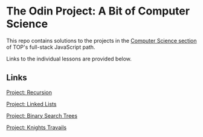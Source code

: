 # The Odin Project: A Bit of Computer Science

This repo contains solutions to the projects in the [Computer Science section](https://www.theodinproject.com/paths/full-stack-javascript/courses/javascript#a-bit-of-computer-science) of TOP's full-stack
JavaScript path.

Links to the individual lessons are provided below.

## Links

[Project: Recursion](https://www.theodinproject.com/lessons/javascript-recursion)

[Project: Linked Lists](https://www.theodinproject.com/lessons/javascript-linked-lists)

[Project: Binary Search Trees](https://www.theodinproject.com/lessons/javascript-binary-search-trees)

[Project: Knights Travails](https://www.theodinproject.com/lessons/javascript-knights-travails)

